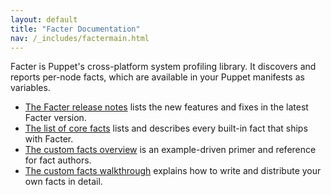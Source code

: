 ```yaml
---
layout: default
title: "Facter Documentation"
nav: /_includes/factermain.html
---
```


Facter is Puppet's cross-platform system profiling library. It discovers and reports per-node facts, which are available in your Puppet manifests as variables.

* [The Facter release notes](/facter/latest/release_notes.html) lists the new features and fixes in the latest Facter version.
* [The list of core facts](/facter/latest/core_facts.html) lists and describes every built-in fact that ships with Facter.
* [The custom facts overview](/facter/latest/fact_overview.html) is an example-driven primer and reference for fact authors.
* [The custom facts walkthrough](/facter/latest/custom_facts.html) explains how to write and distribute your own facts in detail.
